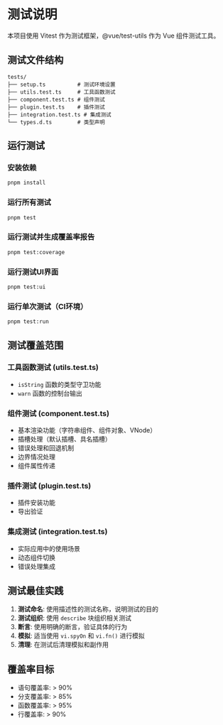 # 测试说明

本项目使用 Vitest 作为测试框架，@vue/test-utils 作为 Vue 组件测试工具。

## 测试文件结构

```
tests/
├── setup.ts          # 测试环境设置
├── utils.test.ts     # 工具函数测试
├── component.test.ts # 组件测试
├── plugin.test.ts    # 插件测试
├── integration.test.ts # 集成测试
└── types.d.ts        # 类型声明
```

## 运行测试

### 安装依赖
```bash
pnpm install
```

### 运行所有测试
```bash
pnpm test
```

### 运行测试并生成覆盖率报告
```bash
pnpm test:coverage
```

### 运行测试UI界面
```bash
pnpm test:ui
```

### 运行单次测试（CI环境）
```bash
pnpm test:run
```

## 测试覆盖范围

### 工具函数测试 (utils.test.ts)
- `isString` 函数的类型守卫功能
- `warn` 函数的控制台输出

### 组件测试 (component.test.ts)
- 基本渲染功能（字符串组件、组件对象、VNode）
- 插槽处理（默认插槽、具名插槽）
- 错误处理和回退机制
- 边界情况处理
- 组件属性传递

### 插件测试 (plugin.test.ts)
- 插件安装功能
- 导出验证

### 集成测试 (integration.test.ts)
- 实际应用中的使用场景
- 动态组件切换
- 错误处理集成

## 测试最佳实践

1. **测试命名**: 使用描述性的测试名称，说明测试的目的
2. **测试组织**: 使用 `describe` 块组织相关测试
3. **断言**: 使用明确的断言，验证具体的行为
4. **模拟**: 适当使用 `vi.spyOn` 和 `vi.fn()` 进行模拟
5. **清理**: 在测试后清理模拟和副作用

## 覆盖率目标

- 语句覆盖率: > 90%
- 分支覆盖率: > 85%
- 函数覆盖率: > 95%
- 行覆盖率: > 90% 